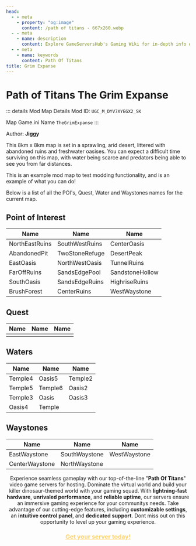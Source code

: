 ```yaml
---
head:
  - - meta
    - property: "og:image"
      content: /path of titans - 667x260.webp
  - - meta
    - name: description
      content: Explore GameServersHub's Gaming Wiki for in-depth info on Path of Titans. Find details on gameplay, features, and updates for the ultimate dino MMO adventure!
  - - meta
    - name: keywords
      content: Path Of Titans
title: Grim Expanse
---
```


# Path of Titans The Grim Expanse

::: details Mod Map Details
Mod ID: `UGC_M_DYV7XYEGX2_SK`

Map Game.ini Name `TheGrimExpanse`
:::

Author: **Jiggy**

This 8km x 8km map is set in a sprawling, arid desert, littered with abandoned ruins and freshwater oasises. You can expect a difficult time surviving on this map, with water being scarce and predators being able to see you from far distances.

This is an example mod map to test modding functionality, and is an example of what you can do!

Below is a list of all the POI's, Quest, Water and Waystones names for the current map.

## Point of Interest

| Name           | Name           | Name            |
| -------------- | -------------- | --------------- |
| NorthEastRuins | SouthWestRuins | CenterOasis     |
| AbandonedPit   | TwoStoneRefuge | DesertPeak      |
| EastOasis      | NorthWestOasis | TunnelRuins     |
| FarOffRuins    | SandsEdgePool  | SandstoneHollow |
| SouthOasis     | SandsEdgeRuins | HighriseRuins   |
| BrushForest    | CenterRuins    | WestWaystone    |

## Quest

| Name | Name | Name |
| ---- | ---- | ---- |
|      |      |      |

## Waters

| Name    | Name    | Name    |
| ------- | ------- | ------- |
| Temple4 | Oasis5  | Temple2 |
| Temple5 | Temple6 | Oasis2  |
| Temple3 | Oasis   | Oasis3  |
| Oasis4  | Temple  |         |

## Waystones

| Name           | Name          | Name         |
| -------------- | ------------- | ------------ |
| EastWaystone   | SouthWaystone | WestWaystone |
| CenterWaystone | NorthWaystone |              |

<p style="text-align: center;"><span data-preserver-spaces="true">Experience seamless gameplay with our top-of-the-line "</span><strong><span data-preserver-spaces="true">Path Of Titans</span></strong><span data-preserver-spaces="true">" video game servers for hosting. Dominate the virtual world and build your killer dinosaur-themed world with your gaming squad. </span><span data-preserver-spaces="true">With </span><strong><span data-preserver-spaces="true">lightning-fast hardware</span></strong><span data-preserver-spaces="true">, </span><strong><span data-preserver-spaces="true">unrivaled performance</span></strong><span data-preserver-spaces="true">, and </span><strong><span data-preserver-spaces="true">reliable uptime</span></strong><span data-preserver-spaces="true">, our servers ensure an immersive gaming experience for your communitys needs. </span><span data-preserver-spaces="true">Take advantage of our cutting-edge features, including </span><strong><span data-preserver-spaces="true">customizable settings</span></strong><span data-preserver-spaces="true">, an </span><strong><span data-preserver-spaces="true">intuitive control panel</span></strong><span data-preserver-spaces="true">, and </span><strong><span data-preserver-spaces="true">dedicated support</span></strong><span data-preserver-spaces="true">. Dont miss out on this opportunity to level up your gaming experience.</span></p>
<h3 style="text-align: center;"><span style="color: #ffd369;"><a style="color: #ffd369;" href="https://gameservershub.com/hostin./path-of-titans/"><strong>Get your server today!</strong></a></span></h3>
